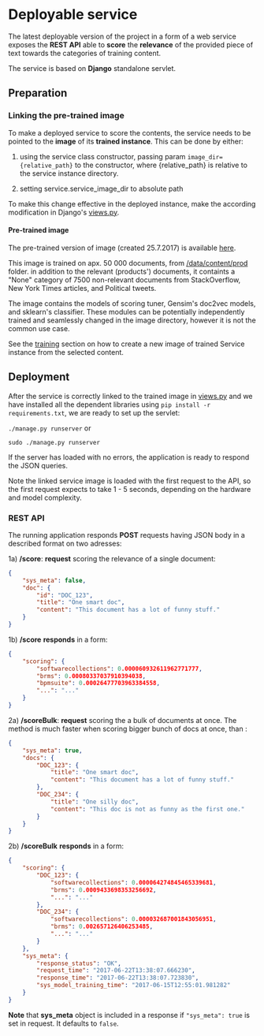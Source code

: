 # Deployable service

The latest deployable version of the project in a form of a web service exposes the **REST API** 
able to **score** the **relevance** of the provided piece of text towards the categories of training content.

The service is based on **Django** standalone servlet.

## Preparation

### Linking the pre-trained image

To make a deployed service to score the contents, the service needs to be pointed 
to the **image** of its **trained instance**. This can be done by either:

1. using the service class constructor, passing param ``image_dir={relative_path}`` to the constructor, 
where {relative_path} is relative to the service instance directory.

2. setting service.service_image_dir to absolute path

To make this change effective in the deployed instance,
make the according modification in Django's 
[views.py](https://github.com/searchisko/project-classifier-poc/blob/master/deployable/search_service/views.py).

#### Pre-trained image

The pre-trained version of image (created 25.7.2017) is available
[here](https://drive.google.com/file/d/0B_42L5-Ve7j2STFodkprVUY0Wms/view).

This image is trained on apx. 50 000 documents, from [/data/content/prod](https://github.com/searchisko/project-classifier-poc/tree/master/data/content/prod) folder.
in addition to the relevant (products') documents, it containts a "None" category 
of 7500 non-relevant documents from StackOverflow, New York Times articles, and Political tweets.


The image contains the models of scoring tuner, Gensim's doc2vec models, and sklearn's classifier. 
These modules can be potentially independently trained and seamlessly changed in the image directory, 
however it is not the common use case.

See the [training](https://github.com/searchisko/project-classifier-poc/blob/master/deployable/search_service/training) 
section on how to create a new image of trained Service instance from the selected content.

## Deployment
After the service is correctly linked to the trained image in 
[views.py](https://github.com/searchisko/project-classifier-poc/blob/master/deployable/search_service/views.py)
and we have installed all the dependent libraries using ``pip install -r requirements.txt``,
we are ready to set up the servlet:
 
``./manage.py runserver`` or 

``sudo ./manage.py runserver``

If the server has loaded with no errors, the application is ready to respond the JSON queries.

Note the linked service image is loaded with the first request to the API, so the first request expects to take
1 - 5 seconds, depending on the hardware and model complexity.

### REST API
The running application responds **POST** requests having JSON body in a described format on two adresses:

1a) **/score**: **request** scoring the relevance of a single document:

```json
{
	"sys_meta": false,
	"doc": {
		"id": "DOC_123",
		"title": "One smart doc",
		"content": "This document has a lot of funny stuff."
	}
}
```

1b) **/score** **responds** in a form:

```json
{
    "scoring": {
        "softwarecollections": 0.000060932611962771777,
        "brms": 0.00080337037910394038,
        "bpmsuite": 0.00026477703963384558,
        "...": "..."
    }
}
```

2a) **/scoreBulk**: **request** scoring the a bulk of documents at once. The method is much faster when scoring bigger bunch 
of docs at once, than :

```json
{
	"sys_meta": true,
	"docs": {
		"DOC_123": {
		    "title": "One smart doc",
		    "content": "This document has a lot of funny stuff."
		},
		"DOC_234": {
		    "title": "One silly doc",
		    "content": "This doc is not as funny as the first one."
		}
	}
}

```

2b) **/scoreBulk** **responds** in a form:

```json
{
    "scoring": {
        "DOC_123": {
            "softwarecollections": 0.000064274845465339681,
            "brms": 0.0009433698353256692,
            "...": "..."
        },
        "DOC_234": {
            "softwarecollections": 0.000032687001843056951,
            "brms": 0.002657126406253485,
            "...": "..."
        }
    },
    "sys_meta": {
        "response_status": "OK",
        "request_time": "2017-06-22T13:38:07.666230",
        "response_time": "2017-06-22T13:38:07.723830",
        "sys_model_training_time": "2017-06-15T12:55:01.981282"
    }
}
```

**Note** that **sys_meta** object is included in a response if ```"sys_meta": true``` is set in request. 
It defaults to ```false```.

